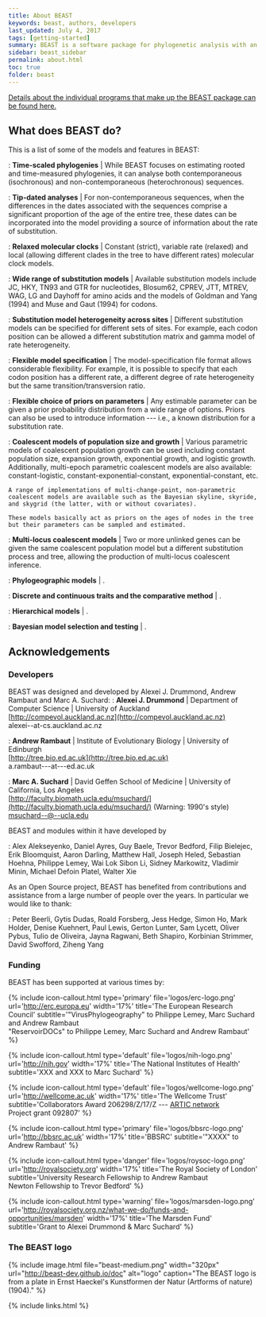 ```yaml
---
title: About BEAST
keywords: beast, authors, developers
last_updated: July 4, 2017
tags: [getting-started]
summary: BEAST is a software package for phylogenetic analysis with an emphasis on time-scaled trees.
sidebar: beast_sidebar
permalink: about.html
toc: true
folder: beast
---
```



[Details about the individual programs that make up the BEAST package can be found here.](programs)

## What does BEAST do?
This is a list of some of the models and features in BEAST:

: **Time-scaled phylogenies** \| While BEAST focuses on estimating rooted and time-measured phylogenies, it can analyse both contemporaneous (isochronous) and non-contemporaneous (heterochronous) sequences.

: **Tip-dated analyses** \| For non-contemporaneous sequences, when the differences in the dates associated with the sequences comprise a significant proportion of the age of the entire tree, these dates can be incorporated into the model providing a source of information about the rate of substitution.

: **Relaxed molecular clocks** \| Constant (strict), variable rate (relaxed) and local (allowing different clades in the tree to have different rates) molecular clock models.

: **Wide range of substitution models** \| Available substitution models include JC, HKY, TN93 and GTR for nucleotides, Blosum62, CPREV, JTT, MTREV, WAG, LG and Dayhoff for amino acids and the models of Goldman and Yang (1994) and Muse and Gaut (1994) for codons.

: **Substitution model heterogeneity across sites** \| Different substitution models can be specified for different sets of sites. For example, each codon position can be allowed a different substitution matrix and gamma model of rate heterogeneity.

: **Flexible model specification** \| The model-specification file format allows considerable flexibility. 
For example, it is possible to specify that each codon position has a different rate, a different degree of rate heterogeneity but the same transition/transversion ratio.

: **Flexible choice of priors on parameters** \| Any estimable parameter can be given a prior probability distribution from a wide range of options. Priors can also be used to introduce information --- i.e., a known distribution for a substitution rate.

: **Coalescent models of population size and growth** \| Various parametric models of coalescent population growth can be used including constant population size, expansion growth, exponential growth, and logistic growth. Additionally, multi-epoch parametric coalescent models are also available: constant-logistic, constant-exponential-constant, exponential-constant, etc.
                  
    A range of implementations of multi-change-point, non-parametric coalescent models are available such as the Bayesian skyline, skyride, and skygrid (the latter, with or without covariates).

    These models basically act as priors on the ages of nodes in the tree but their parameters can be sampled and estimated.

: **Multi-locus coalescent models** \| Two or more unlinked genes can be given the same coalescent population model but a different substitution process and tree, allowing the production of multi-locus coalescent inference.

: **Phylogeographic models** \| .

: **Discrete and continuous traits and the comparative method** \| .

: **Hierarchical models** \| .

: **Bayesian model selection and testing** \| .


## Acknowledgements

### Developers

BEAST was designed and developed by Alexei J. Drummond, Andrew Rambaut and Marc A. Suchard:
: **Alexei J. Drummond** \| Department of Computer Science \| University of Auckland <br />
[http://compevol.auckland.ac.nz](http://compevol.auckland.ac.nz) <br />
alexei--at-cs.auckland.ac.nz
                              
: **Andrew Rambaut** \| Institute of Evolutionary Biology \| University of Edinburgh <br />
[http://tree.bio.ed.ac.uk](http://tree.bio.ed.ac.uk) <br />
a.rambaut---at---ed.ac.uk
                              
: **Marc A. Suchard** \| David Geffen School of Medicine \| University of California, Los Angeles <br />
[http://faculty.biomath.ucla.edu/msuchard/](http://faculty.biomath.ucla.edu/msuchard/) (Warning: 1990's style)<br />
msuchard--@--ucla.edu                              

BEAST and modules within it have developed by

: Alex Alekseyenko, Daniel Ayres, Guy Baele, Trevor Bedford, Filip Bielejec, Erik Bloomquist, Aaron Darling, Matthew Hall, Joseph Heled, Sebastian Hoehna, Philippe Lemey, Wai Lok Sibon Li, Sidney Markowitz, Vladimir Minin, Michael Defoin Platel, Walter Xie

As an Open Source project, BEAST has benefited from contributions and assistance from a large number of people over the years. In particular we would like to thank:

: Peter Beerli, Gytis Dudas, Roald Forsberg, Jess Hedge, Simon Ho, Mark Holder, Denise Kuehnert, Paul Lewis, Gerton Lunter, Sam Lycett, Oliver Pybus, Tulio de Oliveira, Jayna Ragwani, Beth Shapiro, Korbinian Strimmer, David Swofford, Ziheng Yang

### Funding

BEAST has been supported at various times by:

{% include icon-callout.html
type='primary'
file='logos/erc-logo.png'
url='http://erc.europa.eu'
width='17%'
title='The European Research Council'
subtitle='"VirusPhylogeography" to Philippe Lemey, Marc Suchard and Andrew Rambaut<br />
          "ReservoirDOCs" to Philippe Lemey, Marc Suchard and Andrew Rambaut'
%}

{% include icon-callout.html
type='default'
file='logos/nih-logo.png'
url='http://nih.gov'
width='17%'
title='The National Institutes of Health'
subtitle='XXX and XXX to Marc Suchard'
%}

{% include icon-callout.html
type='default'
file='logos/wellcome-logo.png'
url='http://wellcome.ac.uk'
width='17%'
title='The Wellcome Trust'
subtitle='Collaborators Award 206298/Z/17/Z --- <a href="artic.network">ARTIC network</a><br />Project grant 092807'
%}

{% include icon-callout.html
type='primary'
file='logos/bbsrc-logo.png'
url='http://bbsrc.ac.uk'
width='17%'
title='BBSRC'
subtitle='"XXXX" to Andrew Rambaut'
%}

{% include icon-callout.html
type='danger'
file='logos/roysoc-logo.png'
url='http://royalsociety.org'
width='17%'
title='The Royal Society of London'
subtitle='University Research Fellowship to Andrew Rambaut<br />Newton Fellowship to Trevor Bedford'
%}

{% include icon-callout.html
type='warning'
file='logos/marsden-logo.png'
url='http://royalsociety.org.nz/what-we-do/funds-and-opportunities/marsden'
width='17%'
title='The Marsden Fund'
subtitle='Grant to Alexei Drummond & Marc Suchard'
%}

### The BEAST logo

{% include image.html file="beast-medium.png" width="320px" url="http://beast-dev.github.io/doc" alt="logo" caption="The BEAST logo is from a plate in Ernst Haeckel's Kunstformen der Natur (Artforms of nature) (1904)." %}

{% include links.html %}

